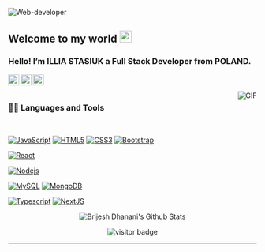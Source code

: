   <p><img  align="center" src="https://user-images.githubusercontent.com/74038190/225813708-98b745f2-7d22-48cf-9150-083f1b00d6c9.gif" alt="Web-developer"></p>
<h2 id="welcome-to-my-world">Welcome to my world <img src="https://github.com/TheDudeThatCode/TheDudeThatCode/blob/master/Assets/Earth.gif" width="24px"></h2>
<h3 id="hello-im-brijesh-dhanani-a-full-stack-developer-from-india">Hello! I’m ILLIA STASIUK a Full Stack Developer from POLAND.</h3>
<a href="https://www.linkedin.com/in/illia-stasiuk-fazickk/">
  <img align="left" alt="Brijesh Dhanani" width="22px" src="https://cdn.jsdelivr.net/npm/simple-icons@v3/icons/linkedin.svg">
</a>
<a href="https://www.facebook.com/share/1LXa7skHGh/?mibextid=wwXIfr">
  <img align="left" alt="Brijesh Dhanani" width="22px" src="https://cdn.jsdelivr.net/npm/simple-icons@v3/icons/facebook.svg">
</a>
<a href="https://www.instagram.com/illiastasiuk12/">
  <img align="left" alt="Brijesh Dhanani" width="22px" src="https://cdn.jsdelivr.net/npm/simple-icons@v3/icons/instagram.svg">
</a>
<br>
<br>
  <img align="right" alt="GIF" src="https://media.giphy.com/media/836HiJc7pgzy8iNXCn/giphy.gif">
<h3 id="-languages-and-tools">👨‍💻 Languages and Tools</h3>
<br>
<p><a href="https://github.com/greyhoundIlya"><img src="https://img.shields.io/badge/-JavaScript-black?style=flat&amp;logo=javascript&amp;link=https://github.com/greyhoundIlya" alt="JavaScript"></a>
<a href="https://github.com/greyhoundIlya"><img src="https://img.shields.io/badge/-HTML5-E34F26?style=flat&amp;logo=html5&amp;logoColor=white&amp;link=https://github.com/greyhoundIlya" alt="HTML5"></a>
<a href="https://github.com/greyhoundIlya"><img src="https://img.shields.io/badge/-CSS3-1572B6?style=flat&amp;logo=css3&amp;link=https://github.com/greyhoundIlya" alt="CSS3"></a>
<a href="https://github.com/greyhoundIlya"><img src="https://img.shields.io/badge/-Bootstrap-563D7C?style=flat&amp;logo=bootstrap&amp;link=https://github.com/greyhoundIlya" alt="Bootstrap"></a></p>
<p><a href="https://github.com/greyhoundIlya"><img src="https://img.shields.io/badge/-React-black?style=flat&amp;logo=react&amp;link=https://github.com/greyhoundIlya" alt="React"></a>
<p><a href="https://github.com/greyhoundIlya"><img src="https://img.shields.io/badge/-Nodejs-green?style=flat&amp;logo=Node.js&amp;link=https://github.com/greyhoundIlya" alt="Nodejs"></a>
<p><a href="https://github.com/greyhoundIlya"><img src="https://img.shields.io/badge/-MySQL-black?style=flat&amp;logo=mysql&amp;link=https://github.com/greyhoundIlya" alt="MySQL"></a>
<a href="https://github.com/greyhoundIlya"><img src="https://img.shields.io/badge/-MongoDB-FCA121?style=flat&amp;logo=mongodb&amp;link=https://github.com/greyhoundIlya" alt="MongoDB"></a></p>
<p><a href="https://github.com/greyhoundIlya"><img src="https://img.shields.io/badge/-TypeScript-white?style=flat&amp;logo=typescript&amp;link=https://github.com/greyhoundIlya" alt="Typescript"></a>
<a href="https://github.com/greyhoundIlya"><img src="https://img.shields.io/badge/-NextJS-black?style=flat&amp;logo=nextjs&amp;link=https://github.com/greyhoundIlya" alt="NextJS"></a>
<p align="center">
  <img align="center" src="https://github-readme-stats.vercel.app/api?username=brdhanani&amp;show_icons=true&amp;title_color=fff&amp;icon_color=79ff97&amp;text_color=efefef&amp;bg_color=24292e" alt="Brijesh Dhanani's Github Stats">
</p>
<p align="center">
  <img src="https://visitor-badge.glitch.me/badge?page_id=brdhanani.brdhanani" alt="visitor badge">
</p>
<hr>
